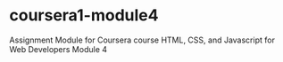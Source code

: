 # coursera1-module4
Assignment Module for Coursera course HTML, CSS, and Javascript for Web Developers Module 4
